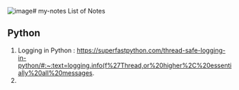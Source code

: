 ![image](https://github.com/pra1had/my-notes/assets/115211965/082814e6-f9f7-4198-96ec-f7d33b31f05d)# my-notes
List of Notes

Python
------

1. Logging in Python : https://superfastpython.com/thread-safe-logging-in-python/#:~:text=logging.info(f%27Thread,or%20higher%2C%20essentially%20all%20messages.
2. 
   
